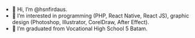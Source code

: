 - 👋 Hi, I’m @hsnfirdaus.
- 👀 I’m interested in programming (PHP, React Native, React JS), graphic design (Photoshop, Illustrator, CorelDraw, After Effect).
- 🌱 I’m graduated from Vocational High School 5 Batam.
